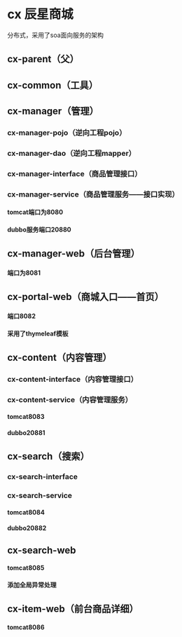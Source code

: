 # cx 辰星商城
分布式，采用了soa面向服务的架构

## cx-parent（父）
## cx-common（工具）
## cx-manager（管理）
### cx-manager-pojo（逆向工程pojo）
### cx-manager-dao（逆向工程mapper）
### cx-manager-interface（商品管理接口）
### cx-manager-service（商品管理服务——接口实现）
#### tomcat端口为8080
#### dubbo服务端口20880
## cx-manager-web（后台管理）
#### 端口为8081
## cx-portal-web（商城入口——首页）
#### 端口8082
#### 采用了thymeleaf模板
## cx-content（内容管理）
### cx-content-interface（内容管理接口）
### cx-content-service（内容管理服务）
#### tomcat8083
#### dubbo20881
## cx-search（搜索）
### cx-search-interface
### cx-search-service
#### tomcat8084
#### dubbo20882
## cx-search-web
#### tomcat8085
#### 添加全局异常处理
## cx-item-web（前台商品详细）
#### tomcat8086